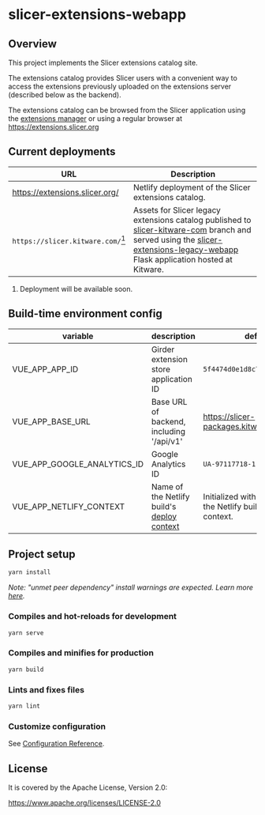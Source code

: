 # slicer-extensions-webapp

## Overview

This project implements the Slicer extensions catalog site.

The extensions catalog provides Slicer users with a convenient way to access the extensions
previously uploaded on the extensions server (described below as the backend).

The extensions catalog can be browsed from the Slicer application using
the [extensions manager][extensions-manager] or using a regular browser at https://extensions.slicer.org

[extensions-manager]: https://slicer.readthedocs.io/en/latest/user_guide/extensions_manager.html

## Current deployments

| URL | Description |
|-----|-------------|
| https://extensions.slicer.org/ | Netlify deployment of the Slicer extensions catalog. |
| `https://slicer.kitware.com/`[<sup>1</sup>](#fn1) | Assets for Slicer legacy extensions catalog published to [slicer-kitware-com][branch-slicer-kitware-com] branch and served using the [slicer-extensions-legacy-webapp][slicer-extensions-legacy-webapp] Flask application hosted at Kitware. |

1. <span id="fn1"></span> Deployment will be available soon.

[branch-slicer-kitware-com]: https://github.com/KitwareMedical/slicer-extensions-webapp/tree/slicer-kitware-com
[slicer-extensions-legacy-webapp]: https://github.com/KitwareMedical/slicer-extensions-legacy-webapp

## Build-time environment config

| variable | description | default |
|----------|-------------|---------|
| VUE_APP_APP_ID | Girder extension store application ID | `5f4474d0e1d8c75dfc705482` |
| VUE_APP_BASE_URL | Base URL of backend, including '/api/v1' | https://slicer-packages.kitware.com/api/v1 |
| VUE_APP_GOOGLE_ANALYTICS_ID | Google Analytics ID | `UA-97117718-1` |
| VUE_APP_NETLIFY_CONTEXT | Name of the Netlify build's [deploy context][netlify-env-vars] | Initialized with the name of the Netlify build’s deploy context. |

[netlify-env-vars]: https://docs.netlify.com/configure-builds/environment-variables/#build-metadata

## Project setup

``` sh
yarn install
```

_Note: "unmet peer dependency" install warnings are expected. Learn more [here](https://github.com/KitwareMedical/slicer-extensions-webapp/issues/43#issuecomment-899549193)._

### Compiles and hot-reloads for development

``` sh
yarn serve
```

### Compiles and minifies for production

``` sh
yarn build
```

### Lints and fixes files

``` sh
yarn lint
```

### Customize configuration

See [Configuration Reference](https://cli.vuejs.org/config/).

## License

It is covered by the Apache License, Version 2.0:

https://www.apache.org/licenses/LICENSE-2.0

